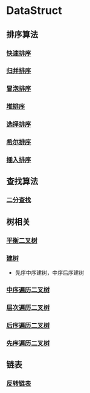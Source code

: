 # DataStruct

## 排序算法
### [快速排序](./quickSort.cpp)
### [归并排序](./mergeSort.cpp)
### [冒泡排序](./bubbleSort.cpp)
### [堆排序](./heapSort.cpp)
### [选择排序](./selectSort.cpp)
### [希尔排序](./shellSort.cpp)
### [插入排序](./insertSort.cpp)

## 查找算法
### [二分查找](./binaryTree.cpp)

## 树相关
### [平衡二叉树](./AVL.cpp)
### [建树](./createTree.cpp)
+ 先序中序建树，中序后序建树
### [中序遍历二叉树](./inorderTraversal.cpp)
### [层次遍历二叉树](./levelOrder.cpp)
### [后序遍历二叉树](./postorderTraversal.cpp)
### [先序遍历二叉树](./preorderTraversal.cpp)

## 链表
### [反转链表](./reverseList.cpp)

